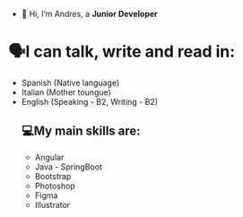 - 👋 Hi, I’m Andres, a <b>Junior Developer</b>

<h1>🗣️I can talk, write and read in:</h1>
<ul>
 <li>
   Spanish (Native language)
 </li>
   <li>
   Italian (Mother toungue)
 </li>
   <li>
   English (Speaking - B2, Writing - B2)
 </li>


<div><h2>💻My main skills are:</h2>
<ul>
 <li>
   Angular
 </li>
   <li>
   Java - SpringBoot
 </li>
  <li>
   Bootstrap
 </li>
   <li>
   Photoshop
 </li>
      <li>
   Figma
 </li>
   <li>
   Illustrator
 </li>
</ul>
</div>
